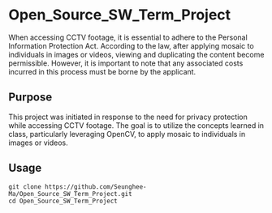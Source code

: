 # Open_Source_SW_Term_Project
When accessing CCTV footage, it is essential to adhere to the Personal Information Protection Act. According to the law, after applying mosaic to individuals in images or videos, viewing and duplicating the content become permissible. However, it is important to note that any associated costs incurred in this process must be borne by the applicant.


## Purpose
This project was initiated in response to the need for privacy protection while accessing CCTV footage. The goal is to utilize the concepts learned in class, particularly leveraging OpenCV, to apply mosaic to individuals in images or videos.

## Usage
```
git clone https://github.com/Seunghee-Ma/Open_Source_SW_Term_Project.git
cd Open_Source_SW_Term_Project
```
